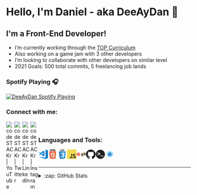 # Hello, I'm Daniel - aka DeeAyDan 👋

## I'm a Front-End Developer!

-  I’m currently working through the [TOP Curriculum][odin]
-  Also working on a game jam with 3 other developers
-  I’m looking to collaborate with other developers on similar level
-  2021 Goals: 500 total commits, 5 freelancing job lands

### Spotify Playing 🎧

[<img src="https://novatorem-deeaydan.vercel.app/api/spotify" alt="DeeAyDan Spotify Playing" width="350" />](https://open.spotify.com/user/21jsxrmwuwhdqriubj7ghhlva)

### Connect with me:

[<img align="left" alt="codeSTACKr | YouTube" width="22px" src="https://cdn.jsdelivr.net/npm/simple-icons@v3/icons/youtube.svg" />][youtube]
[<img align="left" alt="codeSTACKr | Twitter" width="22px" src="https://cdn.jsdelivr.net/npm/simple-icons@v3/icons/twitter.svg" />][twitter]
[<img align="left" alt="codeSTACKr | LinkedIn" width="22px" src="https://cdn.jsdelivr.net/npm/simple-icons@v3/icons/linkedin.svg" />][linkedin]
[<img align="left" alt="codeSTACKr | Instagram" width="22px" src="https://cdn.jsdelivr.net/npm/simple-icons@v3/icons/instagram.svg" />][instagram]

<br />

### Languages and Tools:

<img align="left" alt="Visual Studio Code" width="26px" src="https://raw.githubusercontent.com/github/explore/80688e429a7d4ef2fca1e82350fe8e3517d3494d/topics/visual-studio-code/visual-studio-code.png" />
<img align="left" alt="HTML5" width="26px" src="https://raw.githubusercontent.com/github/explore/80688e429a7d4ef2fca1e82350fe8e3517d3494d/topics/html/html.png" />
<img align="left" alt="CSS3" width="26px" src="https://raw.githubusercontent.com/github/explore/80688e429a7d4ef2fca1e82350fe8e3517d3494d/topics/css/css.png" />
<img align="left" alt="JavaScript" width="26px" src="https://raw.githubusercontent.com/github/explore/80688e429a7d4ef2fca1e82350fe8e3517d3494d/topics/javascript/javascript.png" />
<img align="left" alt="Git" width="26px" src="https://raw.githubusercontent.com/github/explore/80688e429a7d4ef2fca1e82350fe8e3517d3494d/topics/git/git.png" />
<img align="left" alt="GitHub" width="26px" src="https://raw.githubusercontent.com/github/explore/78df643247d429f6cc873026c0622819ad797942/topics/github/github.png" />
<img align="left" alt="Terminal" width="26px" src="https://raw.githubusercontent.com/github/explore/80688e429a7d4ef2fca1e82350fe8e3517d3494d/topics/terminal/terminal.png" />
<img align="left" alt="Terminal" width="26px" src="https://raw.githubusercontent.com/github/explore/80688e429a7d4ef2fca1e82350fe8e3517d3494d/topics/webpack/webpack.png" />

<br />
<br />

---

<details>
  <summary>:zap: GitHub Stats</summary>

  <p>&nbsp;<img align="center" src="https://github-readme-stats.vercel.app/api?username=deeaydan&show_icons=true&locale=en" alt="deeaydan" /></p>

</details>

[odin]: https://www.theodinproject.com/home
[youtube]: https://www.youtube.com/channel/UC7dWVDAV2UIIVj5gZFM-hdA
[twitter]: https://twitter.com/DeeAyDan
[instagram]: https://www.instagram.com/deeaydan/
[linkedin]: https://www.linkedin.com/in/kromek-dani-b35895216/

